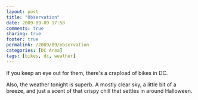 ```yaml
---
layout: post
title: "Observation"
date: 2009-09-09 17:58
comments: true
sharing: true
footer: true
permalink: /2009/09/observation
categories: [DC Area]
tags: [bikes, dc, weather]
---
```

If you keep an eye out for them, there's a crapload of bikes in DC.

Also, the weather tonight is superb.  A mostly clear sky, a little bit of a breeze, and just a scent of that crispy chill that settles in around Halloween.